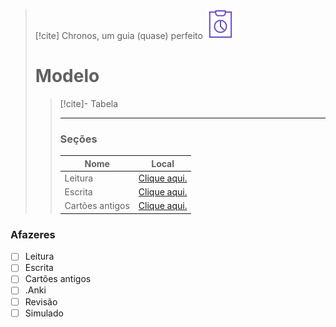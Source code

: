 > [!cite] Chronos, um guia (quase) perfeito
> ![image](.attachments/b2fd7590c0525b35c9718d836807c55484cd9317.svg) 
> # Modelo
> >  [!cite]- Tabela
> > 
> >   ---
> >
> > ### Seções
> > Nome | Local
> > -|-
> >  Leitura | [Clique aqui.]()
> >  Escrita | [Clique aqui.]()
> >  Cartões antigos | [Clique aqui.]()
 ### Afazeres
- [ ] Leitura
 - [ ] Escrita
 - [ ] Cartões antigos
 - [ ] .Anki
 - [ ] Revisão
 - [ ] Simulado